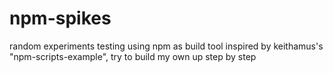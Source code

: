 # npm-spikes
random experiments testing using npm as build tool inspired by  keithamus's "npm-scripts-example", try to build my own up step by step
